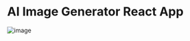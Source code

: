 # AI Image Generator React App

![image](https://github.com/dragana1611/ai-image-generator-rect-app/assets/77893122/a42c350d-9bd3-4f43-8663-c87a580c1dd5)
